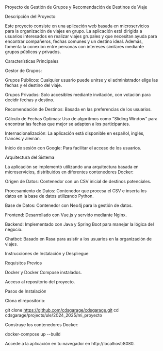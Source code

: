 Proyecto de Gestión de Grupos y Recomendación de Destinos de Viaje

Descripción del Proyecto

Este proyecto consiste en una aplicación web basada en microservicios para la organización de viajes en grupo. La aplicación está dirigida a usuarios interesados en realizar viajes grupales y que necesitan ayuda para encontrar compañeros, fechas comunes y un destino ideal. Además, fomenta la conexión entre personas con intereses similares mediante grupos públicos y privados.

Características Principales

Gestor de Grupos:

Grupos Públicos: Cualquier usuario puede unirse y el administrador elige las fechas y el destino del viaje.

Grupos Privados: Solo accesibles mediante invitación, con votación para decidir fechas y destino.

Recomendación de Destinos: Basada en las preferencias de los usuarios.

Cálculo de Fechas Óptimas: Uso de algoritmos como "Sliding Window" para encontrar las fechas que mejor se adapten a los participantes.

Internacionalización: La aplicación está disponible en español, inglés, francés y alemán.

Inicio de sesión con Google: Para facilitar el acceso de los usuarios.

Arquitectura del Sistema

La aplicación se implementó utilizando una arquitectura basada en microservicios, distribuidos en diferentes contenedores Docker:

Origen de Datos: Contenedor con un CSV inicial de destinos potenciales.

Procesamiento de Datos: Contenedor que procesa el CSV e inserta los datos en la base de datos utilizando Python.

Base de Datos: Contenedor con Neo4j para la gestión de datos.

Frontend: Desarrollado con Vue.js y servido mediante Nginx.

Backend: Implementado con Java y Spring Boot para manejar la lógica del negocio.

Chatbot: Basado en Rasa para asistir a los usuarios en la organización de viajes.

Instrucciones de Instalación y Despliegue

Requisitos Previos

Docker y Docker Compose instalados.

Acceso al repositorio del proyecto.

Pasos de Instalación

Clona el repositorio:

git clone https://github.com/cdsgarage/cdsgarage.git
cd cdsgarage/projects/ule/2024_2025/mi_proyecto

Construye los contenedores Docker:

docker-compose up --build

Accede a la aplicación en tu navegador en http://localhost:8080.